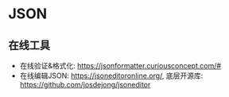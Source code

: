 # JSON

## 在线工具

- 在线验证&格式化: <https://jsonformatter.curiousconcept.com/#>
- 在线编辑JSON: <https://jsoneditoronline.org/>, 底层开源库: <https://github.com/josdejong/jsoneditor>